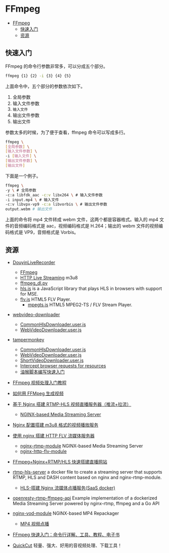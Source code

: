 # FFmpeg

- [FFmpeg](#ffmpeg)
  - [快速入门](#快速入门)
  - [资源](#资源)

## 快速入门

FFmpeg 的命令行参数非常多，可以分成五个部分。

```bash
ffmpeg {1} {2} -i {3} {4} {5}
```

上面命令中，五个部分的参数依次如下。

1. 全局参数
2. 输入文件参数
3. `输入文件`
4. 输出文件参数
5. 输出文件

参数太多的时候，为了便于查看，ffmpeg 命令可以写成多行。

```bash
ffmpeg \
[全局参数] \
[输入文件参数] \
-i [输入文件] \
[输出文件参数] \
[输出文件]
```

下面是一个例子。

```bash
ffmpeg \
-y \ # 全局参数
-c:a libfdk_aac -c:v libx264 \ # 输入文件参数
-i input.mp4 \ # 输入文件
-c:v libvpx-vp9 -c:a libvorbis \ # 输出文件参数
output.webm # 输出文件
```

上面的命令将 mp4 文件转成 webm 文件，这两个都是容器格式。输入的 mp4 文件的音频编码格式是 aac，视频编码格式是 H.264；输出的 webm 文件的视频编码格式是 VP9，音频格式是 Vorbis。

## 资源

- [DouyinLiveRecorder](https://github.com/ihmily/DouyinLiveRecorder)
  - [FFmpeg](https://ffmpeg.org/)
  - [HTTP Live Streaming](https://www.rfc-editor.org/rfc/rfc8216) m3u8
  - [ffmpeg_dl.py](../Python/scripts/ffmpeg_dl.py)
  - [hls.js](https://github.com/video-dev/hls.js) is a JavaScript library that plays HLS in browsers with support for MSE.
  - [flv.js](https://github.com/Bilibili/flv.js) HTML5 FLV Player.
    - [mpegts.js](https://github.com/xqq/mpegts.js) HTML5 MPEG2-TS / FLV Stream Player.
- [webvideo-downloader](https://github.com/jaysonlong/webvideo-downloader)
  - [CommonHlsDownloader.user.js](../UserScript/CommonHlsDownloader.user.js)
  - [WebVideoDownloader.user.js](../UserScript/WebVideoDownloader.user.js)
- [tampermonkey](https://www.tampermonkey.net/)

  - [CommonHlsDownloader.user.js](../UserScript/CommonHlsDownloader.user.js)
  - [WebVideoDownloader.user.js](../UserScript/WebVideoDownloader.user.js)
  - [ShortVideoDownloader.user.js](../UserScript/ShortVideoDownloader.user.js)
  - [Intercept browser requests for resources](https://stackoverflow.com/questions/26516358/intercept-browser-requests-for-resources)
  - [油猴脚本编写快速入门](https://www.cnblogs.com/mq0036/p/17509937.html)

- [FFmpeg 视频处理入门教程](https://ruanyifeng.com/blog/2020/01/ffmpeg.html)
- [如何用 FFMpeg 生成视频](https://zhuanlan.zhihu.com/p/465418866)
- [基于 Nginx 搭建 RTMP-HLS 视频直播服务器（推流+拉流）](https://blog.csdn.net/Harry_z666/article/details/114984077)
  - [NGINX-based Media Streaming Server](https://github.com/arut/nginx-rtmp-module)
- [Nginx 配置搭建 m3u8 格式的视频播放服务](https://www.cnblogs.com/liuyangjava/p/17514580.html)
- [使用 nginx 搭建 HTTP FLV 流媒体服务器](https://blog.csdn.net/water1209/article/details/128708318)
  - [nginx-rtmp-module](https://github.com/arut/nginx-rtmp-module) NGINX-based Media Streaming Server
  - [nginx-http-flv-module](https://github.com/winshining/nginx-http-flv-module)
- [FFmpeg+Nginx+RTMP/HLS 快速搭建直播网站](https://www.cnblogs.com/crazymagic/articles/14101332.html)
- [rtmp-hls-server](https://github.com/TareqAlqutami/rtmp-hls-server) a docker file to create a streaming server that supports RTMP, HLS and DASH content based on nginx and nginx-rtmp-module.
  - [HLS-搭建 Nginx 流媒体点播服务(SaaS docker)](https://blog.csdn.net/ysf465639310/article/details/104700147)
- [openresty-rtmp-ffmpeg-api](https://github.com/all-in-simplicity/openresty-rtmp-ffmpeg-api) Example implementation of a dockerized Media Streaming Server powered by nginx-rtmp, ffmpeg and a Go API
- [nginx-vod-module](https://github.com/kaltura/nginx-vod-module) NGINX-based MP4 Repackager
  - [MP4 视频点播](https://www.cnblogs.com/zhangLiGang/p/18256399)
- [FFmpeg 快速入门：命令行详解、工具、教程、电子书](https://blog.mzh.ren/zh/posts/2022/10/ffmpeg-quickstart/)
- [QuickCut](https://gitee.com/haujet/QuickCut) 轻量、强大、好用的音视频处理、下载工具！
